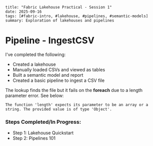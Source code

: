 ```
title: "Fabric Lakehouse Practical - Session 1"
date: 2025-09-16
tags: [#fabric-intro, #lakehouse, #pipelines, #semantic-models]
summary: Exploration of lakehouses and pipelines
```
# Pipeline - IngestCSV

I've completed the following:

- Created a lakehouse 
- Manually loaded CSVs and viewed as tables 
- Built a semantic model and report 
- Created a basic pipeline to ingest a CSV file  
  
The lookup finds the file but it fails on the **foreach** due to a length parameter error. See below:

```
The function 'length' expects its parameter to be an array or a string. The provided value is of type 'Object'.
```
### Steps Completed/In Progress:
- Step 1: Lakehouse Quickstart
- Step 2: Pipelines 101
